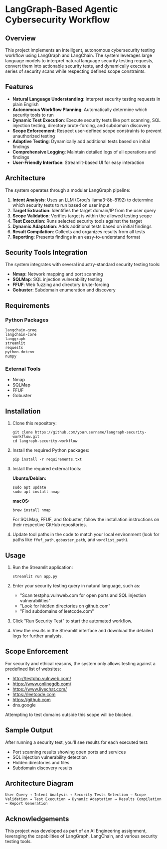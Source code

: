 
# LangGraph-Based Agentic Cybersecurity Workflow

## Overview
This project implements an intelligent, autonomous cybersecurity testing workflow using LangGraph and LangChain. The system leverages large language models to interpret natural language security testing requests, convert them into actionable security tests, and dynamically execute a series of security scans while respecting defined scope constraints.

## Features

- **Natural Language Understanding**: Interpret security testing requests in plain English
- **Autonomous Workflow Planning**: Automatically determine which security tools to run
- **Dynamic Test Execution**: Execute security tests like port scanning, SQL injection testing, directory brute-forcing, and subdomain discovery
- **Scope Enforcement**: Respect user-defined scope constraints to prevent unauthorized testing
- **Adaptive Testing**: Dynamically add additional tests based on initial findings
- **Comprehensive Logging**: Maintain detailed logs of all operations and findings
- **User-Friendly Interface**: Streamlit-based UI for easy interaction

## Architecture

The system operates through a modular LangGraph pipeline:

1. **Intent Analysis**: Uses an LLM (Groq's llama3-8b-8192) to determine which security tests to run based on user input
2. **Target Extraction**: Identifies the target domain/IP from the user query
3. **Scope Validation**: Verifies target is within the allowed testing scope
4. **Test Execution**: Runs selected security tools against the target
5. **Dynamic Adaptation**: Adds additional tests based on initial findings
6. **Result Compilation**: Collects and organizes results from all tests
7. **Reporting**: Presents findings in an easy-to-understand format

## Security Tools Integration

The system integrates with several industry-standard security testing tools:

- **Nmap**: Network mapping and port scanning
- **SQLMap**: SQL injection vulnerability testing
- **FFUF**: Web fuzzing and directory brute-forcing
- **Gobuster**: Subdomain enumeration and discovery

## Requirements

### Python Packages
```
langchain-groq
langchain-core
langgraph
streamlit
requests
python-dotenv
numpy
```

### External Tools
- Nmap
- SQLMap
- FFUF
- Gobuster

## Installation

1. Clone this repository:
   ```
   git clone https://github.com/yourusername/langraph-security-workflow.git
   cd langraph-security-workflow
   ```

2. Install the required Python packages:
   ```
   pip install -r requirements.txt
   ```

3. Install the required external tools:
   
   **Ubuntu/Debian:**
   ```
   sudo apt update
   sudo apt install nmap
   ```
   
   **macOS:**
   ```
   brew install nmap
   ```
   
   For SQLMap, FFUF, and Gobuster, follow the installation instructions on their respective GitHub repositories.


4. Update tool paths in the code to match your local environment (look for paths like `ffuf_path`, `gobuster_path`, and `wordlist_path`).

## Usage

1. Run the Streamlit application:
   ```
   streamlit run app.py
   ```

2. Enter your security testing query in natural language, such as:
   - "Scan testphp.vulnweb.com for open ports and SQL injection vulnerabilities"
   - "Look for hidden directories on github.com"
   - "Find subdomains of leetcode.com"

3. Click "Run Security Test" to start the automated workflow.

4. View the results in the Streamlit interface and download the detailed logs for further analysis.

## Scope Enforcement

For security and ethical reasons, the system only allows testing against a predefined list of websites:
- http://testphp.vulnweb.com/
- https://www.onlinegdb.com/
- https://www.livechat.com/
- https://leetcode.com
- https://github.com
- dns.google

Attempting to test domains outside this scope will be blocked.

## Sample Output

After running a security test, you'll see results for each executed test:
- Port scanning results showing open ports and services
- SQL injection vulnerability detection
- Hidden directories and files
- Subdomain discovery results

## Architecture Diagram

```
User Query → Intent Analysis → Security Tests Selection → Scope Validation → Test Execution → Dynamic Adaptation → Results Compilation → Report Generation
```

## Acknowledgements

This project was developed as part of an AI Engineering assignment, leveraging the capabilities of LangGraph, LangChain, and various security testing tools.
